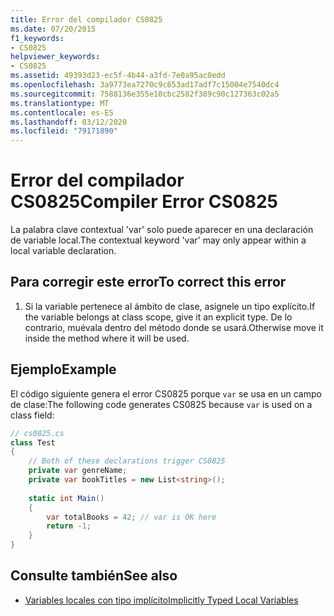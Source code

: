 ```yaml
---
title: Error del compilador CS0825
ms.date: 07/20/2015
f1_keywords:
- CS0825
helpviewer_keywords:
- CS0825
ms.assetid: 49393d23-ec5f-4b44-a3fd-7e0a95ac0edd
ms.openlocfilehash: 3a9773ea7270c9c653ad17adf7c15004e7540dc4
ms.sourcegitcommit: 7588136e355e10cbc2582f389c90c127363c02a5
ms.translationtype: MT
ms.contentlocale: es-ES
ms.lasthandoff: 03/12/2020
ms.locfileid: "79171890"
---
```

# <a name="compiler-error-cs0825"></a><span data-ttu-id="dcc38-102">Error del compilador CS0825</span><span class="sxs-lookup"><span data-stu-id="dcc38-102">Compiler Error CS0825</span></span>
<span data-ttu-id="dcc38-103">La palabra clave contextual 'var' solo puede aparecer en una declaración de variable local.</span><span class="sxs-lookup"><span data-stu-id="dcc38-103">The contextual keyword 'var' may only appear within a local variable declaration.</span></span>  

## <a name="to-correct-this-error"></a><span data-ttu-id="dcc38-104">Para corregir este error</span><span class="sxs-lookup"><span data-stu-id="dcc38-104">To correct this error</span></span>  
  
1. <span data-ttu-id="dcc38-105">Si la variable pertenece al ámbito de clase, asígnele un tipo explícito.</span><span class="sxs-lookup"><span data-stu-id="dcc38-105">If the variable belongs at class scope, give it an explicit type.</span></span>  <span data-ttu-id="dcc38-106">De lo contrario, muévala dentro del método donde se usará.</span><span class="sxs-lookup"><span data-stu-id="dcc38-106">Otherwise move it inside the method where it will be used.</span></span>  
  
## <a name="example"></a><span data-ttu-id="dcc38-107">Ejemplo</span><span class="sxs-lookup"><span data-stu-id="dcc38-107">Example</span></span>  
 <span data-ttu-id="dcc38-108">El código siguiente genera el error CS0825 porque `var` se usa en un campo de clase:</span><span class="sxs-lookup"><span data-stu-id="dcc38-108">The following code generates CS0825 because `var` is used on a class field:</span></span>  
  
```csharp  
// cs0825.cs  
class Test  
{  
    // Both of these declarations trigger CS0825
    private var genreName;
    private var bookTitles = new List<string>();
  
    static int Main()  
    {  
        var totalBooks = 42; // var is OK here  
        return -1;  
    }  
}  
```  
  
## <a name="see-also"></a><span data-ttu-id="dcc38-109">Consulte también</span><span class="sxs-lookup"><span data-stu-id="dcc38-109">See also</span></span>

- [<span data-ttu-id="dcc38-110">Variables locales con tipo implícito</span><span class="sxs-lookup"><span data-stu-id="dcc38-110">Implicitly Typed Local Variables</span></span>](../programming-guide/classes-and-structs/implicitly-typed-local-variables.md#remarks)
